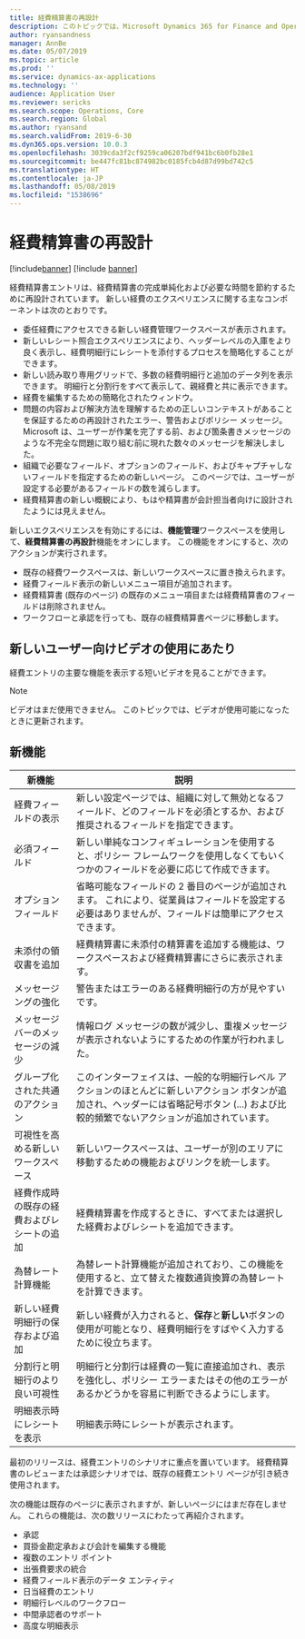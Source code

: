 ```yaml
---
title: 経費精算書の再設計
description: このトピックでは、Microsoft Dynamics 365 for Finance and Operations の経費精算書エントリのために再設計され再考された経験に関する情報を提供します。 この新しいエクスペリエンスにより、経費精算書を完成させるプロセスが簡略化され、必要な時間が短縮されます。
author: ryansandness
manager: AnnBe
ms.date: 05/07/2019
ms.topic: article
ms.prod: ''
ms.service: dynamics-ax-applications
ms.technology: ''
audience: Application User
ms.reviewer: sericks
ms.search.scope: Operations, Core
ms.search.region: Global
ms.author: ryansand
ms.search.validFrom: 2019-6-30
ms.dyn365.ops.version: 10.0.3
ms.openlocfilehash: 3039cda3f2cf9259ca06207bdf941bc6b0fb28e1
ms.sourcegitcommit: be447fc81bc874982bc0185fcb4d87d99bd742c5
ms.translationtype: HT
ms.contentlocale: ja-JP
ms.lasthandoff: 05/08/2019
ms.locfileid: "1538696"
---
```

# <a name="expense-reports-reimagined"></a>経費精算書の再設計

[!include[banner](../includes/banner.md)]
[!include [banner](../includes/preview-banner.md)]

経費精算書エントリは、経費精算書の完成単純化および必要な時間を節約するために再設計されています。 新しい経費のエクスペリエンスに関する主なコンポーネントは次のとおりです。

- 委任経費にアクセスできる新しい経費管理ワークスペースが表示されます。
- 新しいレシート照合エクスペリエンスにより、ヘッダーレベルの入庫をより良く表示し、経費明細行にレシートを添付するプロセスを簡略化することができます。
- 新しい読み取り専用グリッドで、多数の経費明細行と追加のデータ列を表示できます。 明細行と分割行をすべて表示して、親経費と共に表示できます。
- 経費を編集するための簡略化されたウィンドウ。
- 問題の内容および解決方法を理解するための正しいコンテキストがあることを保証するための再設計されたエラー、警告およびポリシー メッセージ。 Microsoft は、ユーザーが作業を完了する前、および箇条書きメッセージのような不完全な問題に取り組む前に現れた数々のメッセージを解決しました。
- 組織で必要なフィールド、オプションのフィールド、およびキャプチャしないフィールドを指定するための新しいページ。 このページでは、ユーザーが設定する必要があるフィールドの数を減らします。
- 経費精算書の新しい概観により、もはや精算書が会計担当者向けに設計されたようには見えません。

新しいエクスペリエンスを有効にするには、**機能管理**ワークスペースを使用して、**経費精算書の再設計**機能をオンにします。 この機能をオンにすると、次のアクションが実行されます。

- 既存の経費ワークスペースは、新しいワークスペースに置き換えられます。
- 経費フィールド表示の新しいメニュー項目が追加されます。
- 経費精算書 (既存のページ) の既存のメニュー項目または経費精算書のフィールドは削除されません。
- ワークフローと承認を行っても、既存の経費精算書ページに移動します。

## <a name="getting-started-video-for-new-users"></a>新しいユーザー向けビデオの使用にあたり

経費エントリの主要な機能を表示する短いビデオを見ることができます。

> [!NOTE]
> ビデオはまだ使用できません。 このトピックでは、ビデオが使用可能になったときに更新されます。

## <a name="new-features"></a>新機能

| 新機能 | 説明 |
|---|----|
| 経費フィールドの表示 | 新しい設定ページでは、組織に対して無効となるフィールド、どのフィールドを必須とするか、および推奨されるフィールドを指定できます。 |
| 必須フィールド | 新しい単純なコンフィギュレーションを使用すると、ポリシー フレームワークを使用しなくてもいくつかのフィールドを必要に応じて作成できます。 |
| オプション フィールド | 省略可能なフィールドの 2 番目のページが追加されます。 これにより、従業員はフィールドを設定する必要はありませんが、フィールドは簡単にアクセスできます。 |
| 未添付の領収書を追加 | 経費精算書に未添付の精算書を追加する機能は、ワークスペースおよび経費精算書にさらに表示されます。 |
| メッセージングの強化 | 警告またはエラーのある経費明細行の方が見やすいです。 |
| メッセージ バーのメッセージの減少| 情報ログ メッセージの数が減少し、重複メッセージが表示されないようにするための作業が行われました。 |
| グループ化された共通のアクション | このインターフェイスは、一般的な明細行レベル アクションのほとんどに新しいアクション ボタンが追加され、ヘッダーには省略記号ボタン (...) および比較的頻繁でないアクションが追加されています。 |
| 可視性を高める新しいワークスペース | 新しいワークスペースは、ユーザーが別のエリアに移動するための機能およびリンクを統一します。 |
| 経費作成時の既存の経費およびレシートの追加 | 経費精算書を作成するときに、すべてまたは選択した経費およびレシートを追加できます。 |
| 為替レート計算機能 | 為替レート計算機能が追加されており、この機能を使用すると、立て替えた複数通貨換算の為替レートを計算できます。 |
| 新しい経費明細行の保存および追加 | 新しい経費が入力されると、**保存**と**新しい**ボタンの使用が可能となり、経費明細行をすばやく入力するために役立ちます。 |
| 分割行と明細行のより良い可視性 | 明細行と分割行は経費の一覧に直接追加され、表示を強化し、ポリシー エラーまたはその他のエラーがあるかどうかを容易に判断できるようにします。 |
| 明細表示時にレシートを表示 | 明細表示時にレシートが表示されます。 |

最初のリリースは、経費エントリのシナリオに重点を置いています。 経費精算書のレビューまたは承認シナリオでは、既存の経費エントリ ページが引き続き使用されます。

次の機能は既存のページに表示されますが、新しいページにはまだ存在しません。 これらの機能は、次の数リリースにわたって再紹介されます。

- 承認
- 買掛金勘定承および会計を編集する機能
- 複数のエントリ ポイント
- 出張費要求の統合
- 経費フィールド表示のデータ エンティティ
- 日当経費のエントリ
- 明細行レベルのワークフロー
- 中間承認者のサポート
- 高度な明細表示
